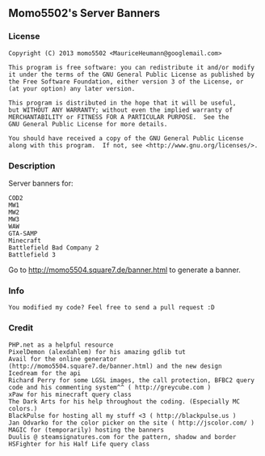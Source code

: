 Momo5502's Server Banners
-------------

### License ######

    Copyright (C) 2013 momo5502 <MauriceHeumann@googlemail.com>
    
    This program is free software: you can redistribute it and/or modify
    it under the terms of the GNU General Public License as published by
    the Free Software Foundation, either version 3 of the License, or
    (at your option) any later version.

    This program is distributed in the hope that it will be useful,
    but WITHOUT ANY WARRANTY; without even the implied warranty of
    MERCHANTABILITY or FITNESS FOR A PARTICULAR PURPOSE.  See the
    GNU General Public License for more details.

    You should have received a copy of the GNU General Public License
    along with this program.  If not, see <http://www.gnu.org/licenses/>.

### Description ######

Server banners for:

    COD2
    MW1
    MW2
    MW3
    WAW
    GTA-SAMP
    Minecraft
    Battlefield Bad Company 2
    Battlefield 3

Go to http://momo5504.square7.de/banner.html to generate a banner.

### Info ######

	You modified my code? Feel free to send a pull request :D

### Credit ######

    PHP.net as a helpful resource
    PixelDemon (alexdahlem) for his amazing gdlib tut
    Avail for the online generator (http://momo5504.square7.de/banner.html) and the new design
    Icedream for the api
    Richard Perry for some LGSL images, the call protection, BFBC2 query code and his commenting system^^ ( http://greycube.com )
    xPaw for his minecraft query class
    The Dark Arts for his help throughout the coding. (Especially MC colors.)
    BlackPulse for hosting all my stuff <3 ( http://blackpulse.us )
    Jan Odvarko for the color picker on the site ( http://jscolor.com/ )
    MAGIC for (temporarily) hosting the banners
    Duulis @ steamsignatures.com for the pattern, shadow and border
	HSFighter for his Half Life query class
